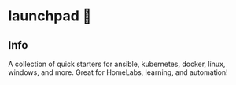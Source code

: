 # launchpad 🚀

## Info

A collection of quick starters for ansible, kubernetes, docker, linux, windows, and more. Great for HomeLabs, learning, and automation!
